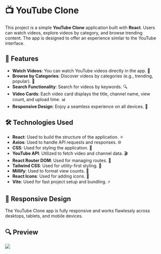 # 📺 YouTube Clone

This project is a simple **YouTube Clone** application built with **React**. Users can watch videos, explore videos by category, and browse trending content. The app is designed to offer an experience similar to the YouTube interface.

## 🚀 Features
- **Watch Videos**: You can watch YouTube videos directly in the app. 🎥  
- **Browse by Categories**: Discover videos by categories (e.g., trending, popular). 📂  
- **Search Functionality**: Search for videos by keywords. 🔍  
- **Video Cards**: Each video card displays the title, channel name, view count, and upload time. 📊  
- **Responsive Design**: Enjoy a seamless experience on all devices. 📱  

## 🛠️ Technologies Used
- **React**: Used to build the structure of the application. ⚛️  
- **Axios**: Used to handle API requests and responses. 🌐  
- **CSS**: Used for styling the application. 🎨  
- **YouTube API**: Utilized to fetch video and channel data. 🎬
- **React Router DOM**: Used for managing routes. 🔁    
- **Tailwind CSS**: Used for utility-first styling. 💨  
- **Millify**: Used to format view counts. 🔢  
- **React Icons**: Used for adding icons. 🎯  
- **Vite**: Used for fast project setup and bundling. ⚡  

## 📱 Responsive Design
The YouTube Clone app is fully responsive and works flawlessly across desktops, tablets, and mobile devices.

## 🔍 Preview

![](udeming.gif)
